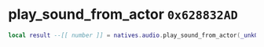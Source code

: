 # play_sound_from_actor `0x628832AD`

```lua
local result --[[ number ]] = natives.audio.play_sound_from_actor(_unk0 --[[ number ]], _unk1 --[[ number ]], _unk2 --[[ number ]])
```